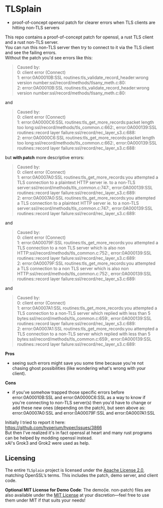# TLSplain

- proof-of-concept openssl patch for clearer errors when TLS clients are hitting non-TLS servers

This repo contains a proof-of-concept patch for openssl, a rust TLS client and a rust non-TLS server.  
You can run this non-TLS server then try to connect to it via the TLS client and see the failing errors.  
Without the patch you'd see errors like this:  
  
> Caused by:  
>    0: client error (Connect)  
>    1: error:0A00010B:SSL routines:tls_validate_record_header:wrong version number:ssl/record/methods/tlsany_meth.c:80:  
>    2: error:0A00010B:SSL routines:tls_validate_record_header:wrong version number:ssl/record/methods/tlsany_meth.c:80:  
  
and  
  
> Caused by:  
>    0: client error (Connect)  
>    1: error:0A0000C6:SSL routines:tls_get_more_records:packet length too long:ssl/record/methods/tls_common.c:662:, error:0A000139:SSL routines::record layer failure:ssl/record/rec_layer_s3.c:688:  
>    2: error:0A0000C6:SSL routines:tls_get_more_records:packet length too long:ssl/record/methods/tls_common.c:662:, error:0A000139:SSL routines::record layer failure:ssl/record/rec_layer_s3.c:688:  
  

but **with patch** more descriptive errors:  
  
> Caused by:  
>    0: client error (Connect)  
>    1: error:0A0007A0:SSL routines:tls_get_more_records:you attempted a TLS connection to a plaintext HTTP server ie. to a non-TLS server:ssl/record/methods/tls_common.c:747:, error:0A000139:SSL routines::record layer failure:ssl/record/rec_layer_s3.c:689:  
>    2: error:0A0007A0:SSL routines:tls_get_more_records:you attempted a TLS connection to a plaintext HTTP server ie. to a non-TLS server:ssl/record/methods/tls_common.c:747:, error:0A000139:SSL routines::record layer failure:ssl/record/rec_layer_s3.c:689:  
  
and  
  
> Caused by:  
>    0: client error (Connect)  
>    1: error:0A00079F:SSL routines:tls_get_more_records:you attempted a TLS connection to a non TLS server which is also non HTTP:ssl/record/methods/tls_common.c:752:, error:0A000139:SSL routines::record layer failure:ssl/record/rec_layer_s3.c:689:  
>    2: error:0A00079F:SSL routines:tls_get_more_records:you attempted a TLS connection to a non TLS server which is also non HTTP:ssl/record/methods/tls_common.c:752:, error:0A000139:SSL routines::record layer failure:ssl/record/rec_layer_s3.c:689:  

  
and  
  
> Caused by:  
>    0: client error (Connect)  
>    1: error:0A0007A1:SSL routines:tls_get_more_records:you attempted a TLS connection to a non-TLS server which replied with less than 5 bytes:ssl/record/methods/tls_common.c:659:, error:0A000139:SSL routines::record layer failure:ssl/record/rec_layer_s3.c:689:  
>    2: error:0A0007A1:SSL routines:tls_get_more_records:you attempted a TLS connection to a non-TLS server which replied with less than 5 bytes:ssl/record/methods/tls_common.c:659:, error:0A000139:SSL routines::record layer failure:ssl/record/rec_layer_s3.c:689:  
  
  
**Pros**
- seeing such errors might save you some time because you're not chasing ghost possibilities (like wondering what's wrong with your client).

**Cons**
- if you've somehow trapped those specific errors before error:0A00010B:SSL and error:0A0000C6:SSL as a way to know if you're connecting to non-TLS server(s) then you'd have to change or add these new ones (depending on the patch), but seen above as: error:0A0007A0:SSL and error:0A00079F:SSL and error:0A0007A1:SSL

Initially I tried to report it here: https://github.com/hyperium/hyper/issues/3866  
But then I've realized it's in fact openssl at heart and many rust programs can be helped by modding openssl instead.  
xAI's Grok3 and Grok2 were used as help.  

## Licensing
The entire `TLSplain` project is licensed under the [Apache License 2.0](LICENSE), matching OpenSSL’s terms. This includes the patch, demo server, and client code.

**Optional MIT License for Demo Code**: The demo(ie. non-patch) files are also available under the [MIT License](LICENSE.mit) at your discretion—feel free to use them under MIT if that suits your needs!

